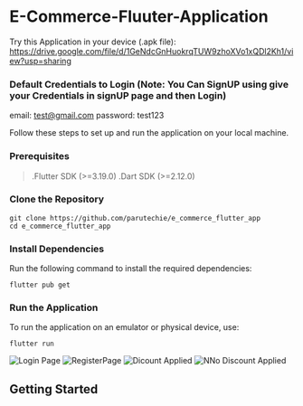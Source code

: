 # E-Commerce-Fluuter-Application

Try this Application in your device (.apk file): https://drive.google.com/file/d/1GeNdcGnHuokrqTUW9zhoXVo1xQDl2Kh1/view?usp=sharing

### Default Credentials to Login (Note: You Can SignUP using give your Credentials in signUP page and then Login)
email: test@gmail.com
password: test123

Follow these steps to set up and run the application on your local machine.

### Prerequisites
>.Flutter SDK (>=3.19.0)
>.Dart SDK (>=2.12.0)

### Clone the Repository
```
git clone https://github.com/parutechie/e_commerce_flutter_app
cd e_commerce_flutter_app
```
### Install Dependencies
Run the following command to install the required dependencies:
```
flutter pub get
```
### Run the Application
To run the application on an emulator or physical device, use:
```
flutter run
```

![Login Page](https://cdn.discordapp.com/attachments/938262368289439805/1273226416946810942/Screenshot_1723629948.png?ex=66bdd801&is=66bc8681&hm=b8ba151e397eb68f405248d9a574f5dd6a45b893a6e47c69759f852e30cba68d&) 
![RegisterPage](https://cdn.discordapp.com/attachments/938262368289439805/1273226417466773514/Screenshot_1723629953.png?ex=66bdd801&is=66bc8681&hm=033364dc756ae24accb11413607a30b50ae580adb37638eb68d5655622822fdf&)
![Dicount Applied](https://cdn.discordapp.com/attachments/938262368289439805/1273920735890374666/Screenshot_1723796731.png?ex=66c05ea3&is=66bf0d23&hm=0ea611a175327279d04cb5087df4ecd0dc5fb6de09b0fe142771a64fda88ca1f&)
![NNo Discount Applied](https://cdn.discordapp.com/attachments/938262368289439805/1273911838807035986/Screenshot_1723794625.png?ex=66c0565a&is=66bf04da&hm=6f06ef223ee9baf76b86e6b82dfea1d05313a28fac8b8879503d5eade1837235&)
## Getting Started





